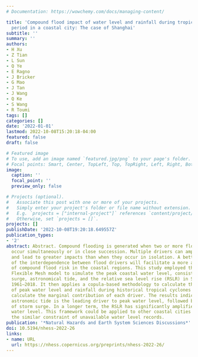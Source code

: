 ```yaml
---
# Documentation: https://wowchemy.com/docs/managing-content/

title: 'Compound flood impact of water level and rainfall during tropical cyclone
  period in a coastal city: The case of Shanghai'
subtitle: ''
summary: ''
authors:
- H Xu
- Z Tian
- L Sun
- Q Ye
- E Ragno
- J Bricker
- G Mao
- J Tan
- J Wang
- Q Ke
- S Wang
- R Toumi
tags: []
categories: []
date: '2022-01-01'
lastmod: 2022-10-08T15:20:18-04:00
featured: false
draft: false

# Featured image
# To use, add an image named `featured.jpg/png` to your page's folder.
# Focal points: Smart, Center, TopLeft, Top, TopRight, Left, Right, BottomLeft, Bottom, BottomRight.
image:
  caption: ''
  focal_point: ''
  preview_only: false

# Projects (optional).
#   Associate this post with one or more of your projects.
#   Simply enter your project's folder or file name without extension.
#   E.g. `projects = ["internal-project"]` references `content/project/deep-learning/index.md`.
#   Otherwise, set `projects = []`.
projects: []
publishDate: '2022-10-08T19:20:18.649557Z'
publication_types:
- '2'
abstract: Abstract. Compound flooding is generated when two or more flood drivers
  occur simultaneously or in close succession. Multiple drivers can amplify each other
  and lead to greater impacts than when they occur in isolation. A better understanding
  of the interdependence between flood drivers will facilitate a more accurate assessment
  of compound flood risk in the coastal regions. This study employed the Delft3D-Flow
  Flexible Mesh model to simulate the peak coastal water level, consisting of storm
  surge, astronomical tide, and the relative sea level rise (RSLR) in Shanghai over
  1961–2018. It then applies a copula-based methodology to calculate the joint probability
  of peak water level and rainfall during historical tropical cyclones (TCs) and to
  calculate the marginal contribution of each driver. The results indicate that the
  astronomic tide is the leading driver to peak water level, followed by the contribution
  of storm surge. In a longer term, the RSLR has significantly amplified the peak
  water level. This framework could be applied to other coastal cities which face
  the similar constraint of unavailable water level records.
publication: '*Natural Hazards and Earth System Sciences Discussions*'
doi: 10.5194/nhess-2022-26
links:
- name: URL
  url: https://nhess.copernicus.org/preprints/nhess-2022-26/
---
```

